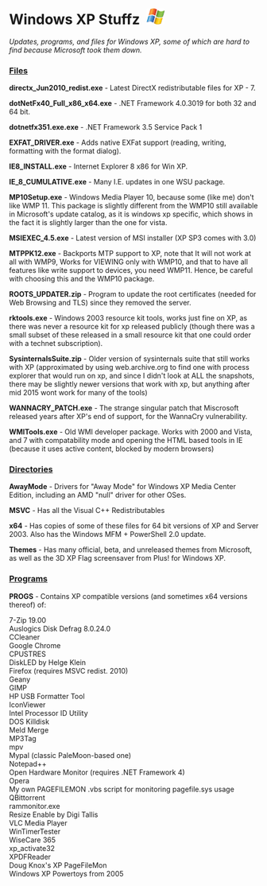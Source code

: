 # Windows XP Stuffz &nbsp;<img src="https://github.com/Alex313031/Windows-XP-Stuffz/blob/main/old/xp_flag.png" width="36">

*Updates, programs, and files for Windows XP, some of which are hard to find because Microsoft took them down.*

### <ins>Files</ins>

__directx_Jun2010_redist.exe__ - Latest DirectX redistributable files for XP - 7.

__dotNetFx40_Full_x86_x64.exe__ - .NET Framework 4.0.3019 for both 32 and 64 bit.

__dotnetfx351.exe.exe__ - .NET Framework 3.5 Service Pack 1

__EXFAT_DRIVER.exe__ - Adds native EXFat support (reading, writing, formatting with the format dialog).

__IE8_INSTALL.exe__ - Internet Explorer 8 x86 for Win XP.

__IE_8_CUMULATIVE.exe__ - Many I.E. updates in one WSU package.

__MP10Setup.exe__ - Windows Media Player 10, because some (like me) don't like WMP 11. This package is slightly different from the WMP10 still available in Microsoft's update catalog, as it is windows xp specific, which shows in the fact it is slightly larger than the one for vista.

__MSIEXEC_4.5.exe__ - Latest version of MSI installer (XP SP3 comes with 3.0)

__MTPPK12.exe__ - Backports MTP support to XP, note that It will not work at all with WMP9, Works for VIEWING only with WMP10, and that to have all features like write support to devices, you need WMP11. Hence, be careful with choosing this and the WMP10 package.

__ROOTS_UPDATER.zip__ - Program to update the root certificates (needed for Web Browsing and TLS) since they removed the server.

__rktools.exe__ - Windows 2003 resource kit tools, works just fine on XP, as there was never a resource kit for xp released publicly (though there was a small subset of these released in a small resource kit that one could order with a technet subscription).

__SysinternalsSuite.zip__ - Older version of sysinternals suite that still works with XP (approximated by using web.archive.org to find one with process explorer that would run on xp, and since I didn't look at ALL the snapshots, there may be slightly newer versions that work with xp, but anything after mid 2015 wont work for many of the tools)

__WANNACRY_PATCH.exe__ - The strange singular patch that Miscrosoft released years after XP's end of support, for the WannaCry vulnerability.

__WMITools.exe__ - Old WMI developer package. Works with 2000 and Vista, and 7 with compatability mode and opening the HTML based tools in IE (because it uses active content, blocked by modern browsers)

### <ins>Directories</ins>

__AwayMode__ - Drivers for "Away Mode" for Windows XP Media Center Edition, including an AMD "null" driver for other OSes.

__MSVC__ - Has all the Visual C++ Redistributables

__x64__ - Has copies of some of these files for 64 bit versions of XP and Server 2003. Also has the Windows MFM + PowerShell 2.0 update.

__Themes__ - Has many official, beta, and unreleased themes from Microsoft, as well as the 3D XP Flag screensaver from Plus! for Windows XP.

### <ins>Programs</ins>

__PROGS__ - Contains XP compatible versions (and sometimes x64 versions thereof) of:

  7-Zip 19.00  
  Auslogics Disk Defrag 8.0.24.0  
  CCleaner  
  Google Chrome  
  CPUSTRES  
  DiskLED by Helge Klein  
  Firefox (requires MSVC redist. 2010)  
  Geany  
  GIMP  
  HP USB Formatter Tool  
  IconViewer  
  Intel Processor ID Utility  
  DOS Killdisk  
  Meld Merge  
  MP3Tag  
  mpv  
  Mypal (classic PaleMoon-based one)  
  Notepad++  
  Open Hardware Monitor (requires .NET Framework 4)  
  Opera  
  My own PAGEFILEMON .vbs script for monitoring pagefile.sys usage  
  QBittorrent  
  rammonitor.exe  
  Resize Enable by Digi Tallis  
  VLC Media Player  
  WinTimerTester  
  WiseCare 365  
  xp_activate32  
  XPDFReader  
  Doug Knox's XP PageFileMon  
  Windows XP Powertoys from 2005
